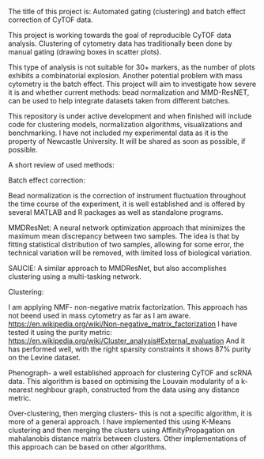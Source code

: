 The title of this project is: Automated gating (clustering) and batch effect correction of CyTOF data.

This project is working towards the goal of reproducible CyTOF data analysis. 
Clustering of cytometry data has traditionally been done by manual gating (drawing boxes in scatter plots). 

This type of analysis is not suitable for 30+ markers, as the number of plots exhibits a combinatorial explosion.
Another potential problem with mass cytometry is the batch effect. This project will aim to investigate how severe it is and whether current methods: bead normalization and MMD-ResNET, can be used to help integrate datasets taken from different batches.

This repository is under active development and when finished will include code for clustering models, normalization algorithms, visualizations and benchmarking. I have not included my experimental data as it is the property of Newcastle University. It will be shared as soon as possible, if possible.

A short review of used methods:

Batch effect correction:

Bead normalization is the correction of instrument fluctuation throughout the time course of the experiment, it is well established and is offered by several MATLAB and R packages as well as standalone programs.

MMDResNet: A neural network optimization approach that minimizes the maximum mean discrepancy between two samples. The idea is that by fitting statistical distribution of two samples, allowing for some error, the technical variation will be removed, with limited loss of biological variation.

SAUCIE: A similar approach to MMDResNet, but also accomplishes clustering using a multi-tasking network.


Clustering:

I am applying NMF- non-negative matrix factorization. This approach has not beend used in mass cytometry as far as I am aware.
https://en.wikipedia.org/wiki/Non-negative_matrix_factorization
I have tested it using the purity metric: https://en.wikipedia.org/wiki/Cluster_analysis#External_evaluation
And it has performed well, with the right sparsity constraints it shows 87% purity on the Levine dataset.

Phenograph- a well established approach for clustering CyTOF and scRNA data. This algorithm is based on 
optimising the Louvain modularity of a k-nearest neghbour graph, constructed from the data using any distance metric. 

Over-clustering, then merging clusters- this is not a specific algorithm, it is more of a general approach. I have implemented this using K-Means clustering and then merging the clusters using AffinityPropagation on mahalanobis distance matrix between clusters. Other  implementations of this approach can be based on other algorithms.
